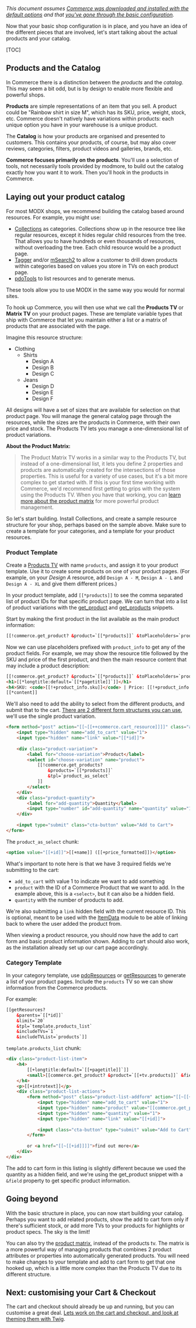 _This document assumes [Commerce was downloaded and installed with the default options](index) and that [you've gone through the basic configuration](Configuration)._

Now that your basic shop configuration is in place, and you have an idea of the different pieces that are involved, let's start talking about the actual products and your catalog.

[TOC]

## Products and the Catalog

In Commerce there is a distinction between the _products_ and the _catalog_. This may seem a bit odd, but is by design to enable more flexible and powerful shops.

**Products** are simple representations of an item that you sell. A product could be "Rainbow shirt in size M", which has its SKU, price, weight, stock, etc. Commerce doesn't natively have variations within products: each unique option you have in your warehouse is a unique product. 

The **Catalog** is how your products are organised and presented to customers. This contains your products, of course, but may also cover reviews, categories, filters, product videos and galleries, brands, etc. 

**Commerce focuses primarily on the products**. You'll use a selection of tools, not necessarily tools provided by modmore, to build out the catalog exactly how you want it to work. Then you'll hook in the products in Commerce. 

## Laying out your product catalog

For most MODX shops, we recommend building the catalog based around resources. For example, you might use:

- [Collections](https://modx.com/extras/package/collections) as categories. Collections show up in the resource tree like regular resources, except it hides regular child resources from the tree. That allows you to have hundreds or even thousands of resources, without overloading the tree. Each child resource would be a product page.
- [Tagger](https://modx.com/extras/package/tagger) and/or [mSearch2](https://en.modstore.pro/packages/ecommerce/msearch2) to allow a customer to drill down products within categories based on values you store in TVs on each product page. 
- [pdoTools](https://modx.com/extras/package/pdotools) to list resources and to generate menus.

These tools allow you to use MODX in the same way you would for normal sites. 

To hook up Commerce, you will then use what we call the **Products TV** or **Matrix TV** on your product pages. These are template variable types that ship with Commerce that let you maintain either a list or a matrix of products that are associated with the page. 

Imagine this resource structure:

- Clothing
    - Shirts
        - Design A
        - Design B
        - Design C
    - Jeans
        - Design D
        - Design E
        - Design F
        
All designs will have a set of sizes that are available for selection on that product page. You will manage the general catalog page through the resources, while the sizes are the products in Commerce, with their own price and stock. The Products TV lets you manage a one-dimensional list of product variations. 

**About the Product Matrix:** 

> The Product Matrix TV works in a similar way to the Products TV, but instead of a one-dimensional list, it lets you define 2 properties and products are automatically created for the intersections of those properties. This is useful for a variety of use cases, but it's a bit more complex to get started with. If this is your first time working with Commerce, we'd recommend first getting to grips with the system using the Products TV. When you have that working, you can [learn more about the product matrix](../Product_Catalog/Product_Matrix) for more powerful product management.

So let's start building. Install Collections, and create a sample resource structure for your shop, perhaps based on the sample above. Make sure to create a template for your categories, and a template for your product resources.

### Product Template

Create a [Products TV](../Product_Catalog/Products_TV) with name `products`, and assign it to your product template. Use it to create some products on one of your product pages. (For example, on your _Design A_ resource, add `Design A - M`, `Design A - L` and `Design A - XL` and give them different prices.)

In your product template, add `[[*products]]` to see the comma separated list of product IDs for that specific product page. We can turn that into a list of product variations with the [get_product](../Snippets/get_product) and [get_products](../Snippets/get_products) snippets. 

Start by making the first product in the list available as the main product information:

````html
[[!commerce.get_product? &product=`[[*products]]` &toPlaceholders=`product_info`]]
````

Now we can use placeholders prefixed with `product_info` to get any of the product fields. For example, we may show the resource title followed by the SKU and price of the first product, and then the main resource content that may include a product description:

````html
[[!commerce.get_product? &product=`[[*products]]` &toPlaceholders=`product_info`]]
<h1>[[*longtitle:default=`[[*pagetitle]]`]]</h1>
<h4>SKU: <code>[[!+product_info.sku]]</code> | Price: [[!+product_info.price_formatted]]</h4>
[[*content]]
````

We'll also need to add the ability to select from the different products, and submit that to the cart. [There are 2 different form structures you can use](../Product_Catalog/Add_to_Cart_Form), we'll use the single product variation.

````html
<form method="post" action="[[~[[++commerce.cart_resource]]]]" class="add-to-cart">
    <input type="hidden" name="add_to_cart" value="1">
    <input type="hidden" name="link" value="[[*id]]">
    
    <div class="product-variation">
        <label for="choose-variation">Product</label>
        <select id="choose-variation" name="product">
            [[!commerce.get_products? 
                &products=`[[*products]]`
                &tpl=`product_as_select`
            ]]
        </select>
    </div>
    <div class="product-quantity">
        <label for="add-quantity">Quantity</label>
        <input type="number" id="add-quantity" name="quantity" value="1">
    </div>
    
    <input type="submit" class="cta-button" value="Add to Cart">
</form>
````

The `product_as_select` chunk:

````html
<option value="[[+id]]">[[+name]] ([[+price_formatted]])</option>
````

What's important to note here is that we have 3 required fields we're submitting to the cart: 

- `add_to_cart` with value 1 to indicate we want to add something
- `product` with the ID of a Commerce Product that we want to add. In the example above, this is a `<select>`, but it can also be a hidden field. 
- `quantity` with the number of products to add. 

We're also submitting a `link` hidden field with the current resource ID. This is optional, meant to be used with the [ItemData](../Modules/Cart/ItemData) module to be able of linking back to where the user added the product from. 

When viewing a product resource, you should now have the add to cart form and basic product information shown. Adding to cart should also work, as the installation already set up our cart page accordingly.

### Category Template

In your category template, use [pdoResources](https://docs.modx.pro/en/components/pdotools/snippets/pdoresources) or [getResources](https://docs.modx.com/extras/revo/getresources) to generate a list of your product pages. Include the `products` TV so we can show information from the Commerce products.

For example:

````html
[[getResources?
    &parents=`[[*id]]`
    &limit=`20`
    &tpl=`template.products_list`
    &includeTVs=`1`
    &includeTVList=`products`]]
````

`template.products_list` chunk:

````html
<div class="product-list-item">
    <h4>
        [[+longtitle:default=`[[+pagetitle]]`]]
        <small>[[commerce.get_product? &product=`[[+tv.products]]` &field=`price_formatted`]]</small>
    </h4>
    <p>[[+introtext]]</p>
    <div class="product-list-actions">
        <form method="post" class="product-list-addform" action="[[~[[++commerce.cart_resource]]]]">
            <input type="hidden" name="add_to_cart" value="1">
            <input type="hidden" name="product" value="[[commerce.get_product? &product=`[[+tv.products]]` &field=`id`]]">
            <input type="hidden" name="quantity" value="1">
            <input type="hidden" name="link" value="[[+id]]">
            
            <input class="cta-button" type="submit" value="Add to Cart">
        </form>
        
        or <a href="[[~[[+id]]]]">find out more</a> 
    </div>
</div>
````

The add to cart form in this listing is slightly different because we used the quantity as a hidden field, and we're using the get_product snippet with a `&field` property to get specific product information. 

## Going beyond

With the basic structure in place, you can now start building your catalog. Perhaps you want to add related products, show the add to cart form only if there's sufficient stock, or add more TVs to your products for highlights or product specs. The sky is the limit!

You can also try the [product matrix](../Product_Catalog/Product_Matrix), instead of the products tv. The matrix is a more powerful way of managing products that combines 2 product attributes or properties into automatically generated products. You will need to make changes to your template and add to cart form to get that one hooked up, which is a little more complex than the Products TV due to its different structure.

## Next: customising your Cart & Checkout

The cart and checkout should already be up and running, but you can customise a great deal. [Lets work on the cart and checkout, and look at theming them with Twig](Cart_Checkout).
